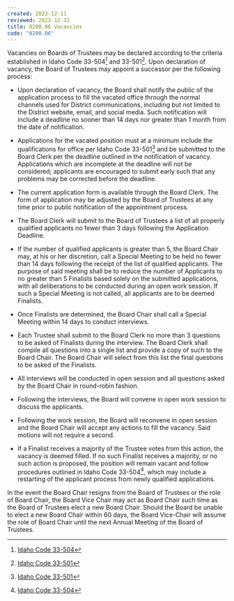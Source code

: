 ```yaml
---
created: 2023-12-11
reviewed: 2023-12-11
title: 0200.06 Vacancies
code: "0200.06"
---
```


Vacancies on Boards of Trustees may be declared according to the criteria established in Idaho Code 33-504[^ic-33-504] and 33-501[^ic-33-501].  Upon declaration of vacancy, the Board of Trustees may appoint a successor per the following process:

- Upon declaration of vacancy, the Board shall notify the public of the application process to fill the vacated office through the normal channels used for District communications, including but not limited to the District website, email, and social media. Such notification will include a deadline no sooner than 14 days nor greater than 1 month from the date of notification.

- Applications for the vacated position must at a minimum include the qualifications for office per Idaho Code 33-501[^ic-33-501] and be submitted to the Board Clerk per the deadline outlined in the notification of vacancy. Applications which are incomplete at the deadline will not be considered; applicants are encouraged to submit early such that any problems may be corrected before the deadline.

- The current application form is available through the Board Clerk. The form of application may be adjusted by the Board of Trustees at any time prior to public notification of the appointment process.

- The Board Clerk will submit to the Board of Trustees a list of all properly qualified applicants no fewer than 3 days following the Application Deadline.

- If the number of qualified applicants is greater than 5, the Board Chair may, at his or her discretion, call a Special Meeting to be held no fewer than 14 days following the receipt of the list of qualified applicants. The purpose of said meeting shall be to reduce the number of Applicants to no greater than 5 Finalists based solely on the submitted applications, with all deliberations to be conducted during an open work session. If such a Special Meeting is not called, all applicants are to be deemed Finalists.

- Once Finalists are determined, the Board Chair shall call a Special Meeting within 14 days to conduct interviews.

- Each Trustee shall submit to the Board Clerk no more than 3 questions to be asked of Finalists during the interview. The Board Clerk shall compile all questions into a single list and provide a copy of such to the Board Chair. The Board Chair will select from this list the final questions to be asked of the Finalists.

- All interviews will be conducted in open session and all questions asked by the Board Chair in round-robin fashion.

- Following the interviews, the Board will convene in open work session to discuss the applicants.

- Following the work session, the Board will reconvene in open session and the Board Chair will accept any actions to fill the vacancy. Said motions will not require a second.

- If a Finalist receives a majority of the Trustee votes from this action, the vacancy is deemed filled. If no such Finalist receives a majority, or no such action is proposed, the position will remain vacant and follow procedures outlined in Idaho Code 33-504[^ic-33-504], which may include a restarting of the applicant process from newly qualified applications.

In the event the Board Chair resigns from the Board of Trustees or the role of Board Chair, the Board Vice Chair may act as Board Chair such time as the Board of Trustees elect a new Board Chair. Should the Board be unable to elect a new Board Chair within 60 days, the Board Vice-Chair will assume the role of Board Chair until the next Annual Meeting of the Board of Trustees.

[^ic-33-501]: [Idaho Code 33-501](https://legislature.idaho.gov/statutesrules/idstat/title33/t33ch5/sect33-501)
[^ic-33-504]: [Idaho Code 33-504](https://legislature.idaho.gov/statutesrules/idstat/title33/t33ch5/sect33-504/)
